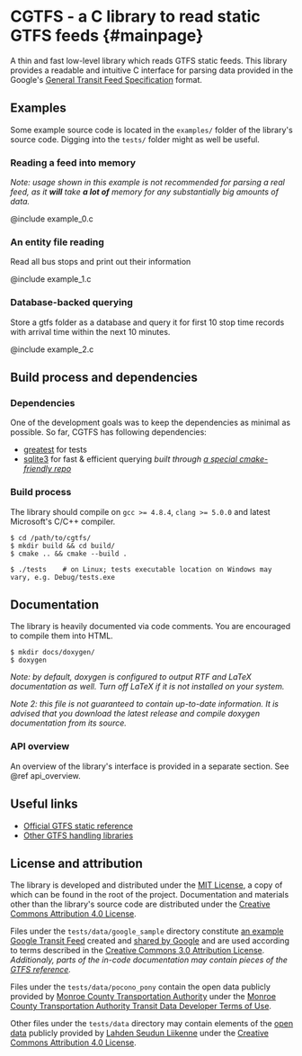 # CGTFS - a C library to read static GTFS feeds {#mainpage}

A thin and fast low-level library which reads GTFS static feeds. This library provides a readable and intuitive C interface for parsing data provided in the Google's [General Transit Feed Specification](https://developers.google.com/transit/gtfs/) format.

## Examples

Some example source code is located in the `examples/` folder of the library's source code. Digging into the `tests/` folder might as well be useful.

### Reading a feed into memory

*Note: usage shown in this example is not recommended for parsing a real feed, as it __will__ take __a lot of__ memory for any substantially big amounts of data.*

@include example_0.c

### An entity file reading

Read all bus stops and print out their information

@include example_1.c

### Database-backed querying

Store a gtfs folder as a database and query it for first 10 stop time records with arrival time within the next 10 minutes.

@include example_2.c

## Build process and dependencies

### Dependencies

One of the development goals was to keep the dependencies as minimal as possible. So far, CGTFS has following dependencies:

  - [greatest](https://github.com/silentbicycle/greatest) for tests
  - [sqlite3](https://www.sqlite.org/index.html) for fast & efficient querying *built through [a special cmake-friendly repo](https://github.com/rakhack/sqlite3-cmake)*

### Build process

The library should compile on `gcc >= 4.8.4`, `clang >= 5.0.0` and latest Microsoft's C/C++ compiler.

```
$ cd /path/to/cgtfs/
$ mkdir build && cd build/
$ cmake .. && cmake --build .

$ ./tests    # on Linux; tests executable location on Windows may vary, e.g. Debug/tests.exe
```

## Documentation

The library is heavily documented via code comments. You are encouraged to compile them into HTML.

```
$ mkdir docs/doxygen/
$ doxygen
```

*Note: by default, doxygen is configured to output RTF and LaTeX documentation as well. Turn off LaTeX if it is not installed on your system.*

*Note 2: this file is not guaranteed to contain up-to-date information. It is advised that you download the latest release and compile doxygen documentation from its source.*

### API overview

An overview of the library's interface is provided in a separate section. See @ref api_overview.


## Useful links

  - [Official GTFS static reference](https://developers.google.com/transit/gtfs/reference/)
  - [Other GTFS handling libraries](https://github.com/CUTR-at-USF/awesome-transit#gtfs-libraries)

## License and attribution

The library is developed and distributed under the [MIT License](https://choosealicense.com/licenses/mit/), a copy of which can be found in the root of the project. Documentation and materials other than the library's source code are distributed under the [Creative Commons Attribution 4.0 License](https://creativecommons.org/licenses/by/4.0/).

Files under the `tests/data/google_sample` directory constitute [an example Google Transit Feed](https://developers.google.com/transit/gtfs/examples/gtfs-feed) created and [shared by Google](https://developers.google.com/readme/policies/) and are used according to terms described in the [Creative Commons 3.0 Attribution License](https://creativecommons.org/licenses/by/3.0/). *Additionaly, parts of the in-code documentation may contain pieces of the [GTFS reference](https://developers.google.com/transit/gtfs/reference/).*

Files under the `tests/data/pocono_pony` contain the open data publicly provided by [Monroe County Transportation Authority](https://www.gomcta.com/index.php) under the [Monroe County Transportation Authority Transit Data Developer Terms of Use](https://www.gomcta.com/developerapi.php).

Other files under the `tests/data` directory may contain elements of the [open data](http://www.lsl.fi/lisatietoa/avoin-data/) publicly provided by [Lahden Seudun Liikenne](http://www.lsl.fi/) under the [Creative Commons Attribution 4.0 License](https://creativecommons.org/licenses/by/4.0/deed.fi).